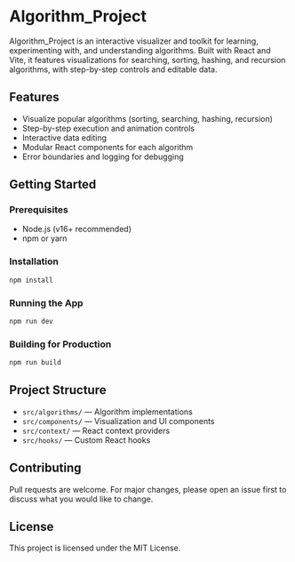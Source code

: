 # Algorithm_Project

Algorithm_Project is an interactive visualizer and toolkit for learning, experimenting with, and understanding algorithms. Built with React and Vite, it features visualizations for searching, sorting, hashing, and recursion algorithms, with step-by-step controls and editable data.

## Features
- Visualize popular algorithms (sorting, searching, hashing, recursion)
- Step-by-step execution and animation controls
- Interactive data editing
- Modular React components for each algorithm
- Error boundaries and logging for debugging

## Getting Started

### Prerequisites
- Node.js (v16+ recommended)
- npm or yarn

### Installation
```bash
npm install
```

### Running the App
```bash
npm run dev
```

### Building for Production
```bash
npm run build
```

## Project Structure
- `src/algorithms/` — Algorithm implementations
- `src/components/` — Visualization and UI components
- `src/context/` — React context providers
- `src/hooks/` — Custom React hooks

## Contributing
Pull requests are welcome. For major changes, please open an issue first to discuss what you would like to change.

## License
This project is licensed under the MIT License.
